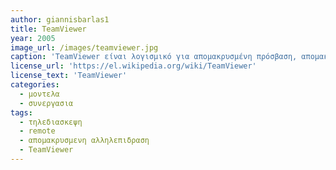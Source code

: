 ```yaml
---
author: giannisbarlas1
title: TeamViewer
year: 2005
image_url: /images/teamviewer.jpg
caption: 'TeamViewer είναι λογισμικό για απομακρυσμένη πρόσβαση, απομακρυσμένο έλεγχο και απομακρυσμένη συντήρηση υπολογιστών και άλλων τελικών συσκευών. Αφού πραγματοποιηθεί σύνδεση, η απομακρυσμένη οθόνη είναι ορατή στον χρήστη που βρίσκεται στο άλλο τελικό σημείο. Και τα δύο τελικά σημεία μπορούν να στέλνουν και να λαμβάνουν αρχεία.'
license_url: 'https://el.wikipedia.org/wiki/TeamViewer'
license_text: 'TeamViewer'
categories:
  - μοντελα
  - συνεργασια
tags:
  - τηλεδιασκεψη
  - remote 
  - απομακρυσμενη αλληλεπιδραση
  - TeamViewer
---
```


